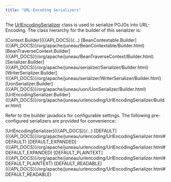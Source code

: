 ```yaml
---
title: "URL-Encoding Serializers"
---
```


The [UrlEncodingSerializer]({{API_DOCS}}/org/apache/juneau/urlencoding/UrlEncodingSerializer.html) class is used to serialize POJOs into URL-Encoding.
The class hierarchy for the builder of this serializer is:

<tree>
<node-0><java-abstract-class>[Context.Builder]({{API_DOCS}}/...)</java-abstract-class></node-0>
<node-1><java-abstract-class>[BeanContextable.Builder]({{API_DOCS}}/org/apache/juneau/BeanContextable/Builder.html)</java-abstract-class></node-1>
<node-2><java-abstract-class>[BeanTraverseContext.Builder]({{API_DOCS}}/org/apache/juneau/BeanTraverseContext/Builder.html)</java-abstract-class></node-2>
<node-3><java-abstract-class>[Serializer.Builder]({{API_DOCS}}/org/apache/juneau/serializer/Serializer/Builder.html)</java-abstract-class></node-3>
<node-4><java-abstract-class>[WriterSerializer.Builder]({{API_DOCS}}/org/apache/juneau/serializer/WriterSerializer/Builder.html)</java-abstract-class></node-4>
<node-5><java-class>[UonSerializer.Builder]({{API_DOCS}}/org/apache/juneau/uon/UonSerializer/Builder.html)</java-class></node-5>
<node-6><java-class>[UrlEncodingSerializer.Builder]({{API_DOCS}}/org/apache/juneau/urlencoding/UrlEncodingSerializer/Builder.html)</java-class></node-6>
</tree>

Refer to the builder javadocs for configurable settings.
The following pre-configured serializers are provided for convenience:

<tree>
<node-0><java-class>[UrlEncodingSerializer]({{API_DOCS}}/...)</java-class></node-0>
<node-1><javac-field>[DEFAULT]({{API_DOCS}}/org/apache/juneau/urlencoding/UrlEncodingSerializer.html#DEFAULT)</javac-field></node-1>
<node-1><javac-field>[DEFAULT_EXPANDED]({{API_DOCS}}/org/apache/juneau/urlencoding/UrlEncodingSerializer.html#DEFAULT_EXPANDED)</javac-field></node-1>
<node-1><javac-field>[DEFAULT_PLAINTEXT]({{API_DOCS}}/org/apache/juneau/urlencoding/UrlEncodingSerializer.html#DEFAULT_PLAINTEXT)</javac-field></node-1>
<node-1><javac-field>[DEFAULT_READABLE]({{API_DOCS}}/org/apache/juneau/urlencoding/UrlEncodingSerializer.html#DEFAULT_READABLE)</javac-field></node-1>
</tree>